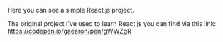Here you can see a simple React.js project.

The original project I've used to learn React.js you can find via this link: https://codepen.io/gaearon/pen/gWWZgR 

